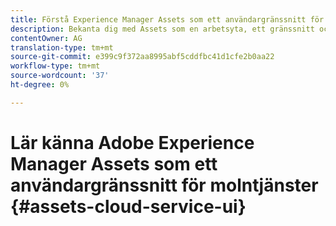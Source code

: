 ```yaml
---
title: Förstå Experience Manager Assets som ett användargränssnitt för molntjänster
description: Bekanta dig med Assets som en arbetsyta, ett gränssnitt och gränssnittselement i molnet.
contentOwner: AG
translation-type: tm+mt
source-git-commit: e399c9f372aa8995abf5cddfbc41d1cfe2b0aa22
workflow-type: tm+mt
source-wordcount: '37'
ht-degree: 0%

---
```



# Lär känna Adobe Experience Manager Assets som ett användargränssnitt för molntjänster {#assets-cloud-service-ui}

<!--
TBD: Removing this article for now from TOC.
Need to rewrite this getting started content post-GA.

Topics to be covered:
* Overview of the home page experience.
* Parts of the UI that lead to different capabilities accessible from here.
* How to reach Assets specific UI and where to look to do DAM specific tasks.
* How to navigate, where to search, find workflows, do configurations, check reports, etc.
* How to find support and docs links, profile info, etc.
* Embed videos from Tech Mktg, if any.
* Look for videos on YT and blog posts on the Internet for introductions to AEMaaCS Assets.

>[!MORELIKETHIS]
>
>* [Basic handling for Sites]
-->
